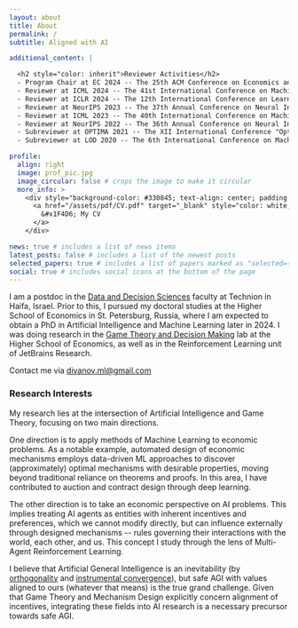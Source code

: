 ```yaml
---
layout: about
title: About
permalink: /
subtitle: Aligned with AI

additional_content: |

  <h2 style="color: inherit">Reviewer Activities</h2>
  - Program Chair at EC 2024 -- The 25th ACM Conference on Economics and Computation
  - Reviewer at ICML 2024 -- The 41st International Conference on Machine Learning
  - Reviewer at ICLR 2024 -- The 12th International Conference on Learning Representations
  - Reviewer at NeurIPS 2023 -- The 37th Annual Conference on Neural Information Processing Systems
  - Reviewer at ICML 2023 -- The 40th International Conference on Machine Learning
  - Reviewer at NeurIPS 2022 -- The 36th Annual Conference on Neural Information Processing Systems
  - Subreviewer at OPTIMA 2021 -- The XII International Conference "Optimization and Applications"
  - Subreviewer at LOD 2020 -- The 6th International Conference on Machine Learning, Optimization, and Data Science

profile:
  align: right
  image: prof_pic.jpg
  image_circular: false # crops the image to make it circular
  more_info: >
    <div style="background-color: #330845; text-align: center; padding: 5px; margin: 5pt 0;">
      <a href="/assets/pdf/CV.pdf" target="_blank" style="color: white; font-size: 20px; text-decoration: none;">
        &#x1F4D6; My CV
      </a>
    </div>

news: true # includes a list of news items
latest_posts: false # includes a list of the newest posts
selected_papers: true # includes a list of papers marked as "selected={true}"
social: true # includes social icons at the bottom of the page
---
```


I am a postdoc in the 
<a href="https://dds.technion.ac.il/" target="_blank" rel="noopener noreferrer">Data and Decision Sciences</a>
faculty at Technion in Haifa, Israel.
Prior to this, I pursued my doctoral studies at the Higher School of Economics in St. Petersburg, Russia, 
where I am expected to obtain a PhD in Artificial Intelligence and Machine Learning later in 2024. 
I was doing research in the
<a href="https://game.hse.ru/en/" target="_blank" rel="noopener noreferrer">Game Theory and Decision Making</a>
lab at the Higher School of Economics, as well as in the Reinforcement Learning unit of JetBrains Research.

Contact me via divanov.ml@gmail.com

<h3 style="color: inherit">Research Interests</h3>

My research lies at the intersection of Artificial Intelligence and Game Theory, focusing on two main directions.

One direction is to apply methods of Machine Learning to economic problems.
As a notable example, automated design of economic mechanisms 
employs data-driven ML approaches to discover 
(approximately) optimal mechanisms with desirable properties, 
moving beyond traditional reliance on theorems and proofs.
In this area, I have contributed to auction and contract design through deep learning.

The other direction is to take an economic perspective on AI problems.
This implies treating AI agents as entities with inherent incentives and preferences,
which we cannot modify directly, but can influence externally through designed mechanisms -- 
rules governing their interactions with the world, each other, and us.
This concept I study through the lens of Multi-Agent Reinforcement Learning.

I believe that Artificial General Intelligence is an inevitability (by 
<a href="https://arbital.com/p/orthogonality/" target="_blank" rel="noopener noreferrer">orthogonality</a> and 
<a href="https://arbital.com/p/instrumental_convergence/" target="_blank" rel="noopener noreferrer">instrumental convergence</a>), 
but safe AGI with values aligned to ours (whatever that means) is the true grand challenge.
Given that Game Theory and Mechanism Design explicitly concern alignment of incentives,
integrating these fields into AI research is a necessary precursor towards safe AGI.
